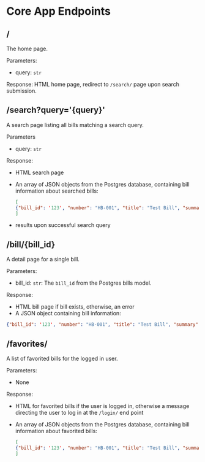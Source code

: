 # Core App Endpoints

## /

The home page.

Parameters:

* query: `str`

Response: HTML home page, redirect to `/search/` page upon search submission.

## /search?query='{query}'

A search page listing all bills matching a search query.

Parameters

* query: `str`

Response: 

* HTML search page

* An array of JSON objects from the Postgres database, containing bill information about searched bills:

  ```json
  [
  {"bill_id": '123', "number": "HB-001", "title": "Test Bill", "summary": "Tests a bill.", "status": "Submitted", "topics": ['Environment', 'Education'], "sponsors": ['Rep. Patel', 'Rep. Wilks']}
  ]
  ```

  

* results upon successful search query

## /bill/{bill_id}

A detail page for a single bill.

Parameters:

* bill_id: `str`: The `bill_id` from the Postgres bills model.

Response: 

* HTML bill page if bill exists, otherwise, an error
* A JSON object containing bill information:

```json
{"bill_id": '123', "number": "HB-001", "title": "Test Bill", "summary": "Tests a bill.", "status": "Submitted", "topics": ['Environment', 'Education'], "sponsors": ['Rep. Patel', 'Rep. Wilks']}
```



## /favorites/

A list of favorited bills for the logged in user.

Parameters:

* None

Response: 

* HTML for favorited bills if the user is logged in, otherwise a message directing the user to log in at the `/login/` end point

* An array of JSON objects from the Postgres database, containing bill information about favorited bills:

  ```json
  [
  {"bill_id": '123', "number": "HB-001", "title": "Test Bill", "summary": "Tests a bill.", "status": "Submitted", "topics": ['Environment', 'Education'], "sponsors": ['Rep. Patel', 'Rep. Wilks']}
  ]
  ```